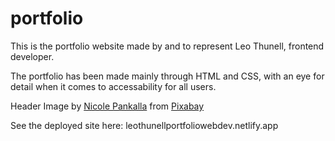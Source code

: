 # portfolio
This is the portfolio website made by and to represent Leo Thunell, frontend developer.

The portfolio has been made mainly through HTML and CSS, with an eye for detail when it comes to accessability for all users.


Header Image by <a href="https://pixabay.com/users/medienservice-1888061/?utm_source=link-attribution&amp;utm_medium=referral&amp;utm_campaign=image&amp;utm_content=2917553">Nicole Pankalla</a> from <a href="https://pixabay.com//?utm_source=link-attribution&amp;utm_medium=referral&amp;utm_campaign=image&amp;utm_content=2917553">Pixabay</a>

See the deployed site here: leothunellportfoliowebdev.netlify.app